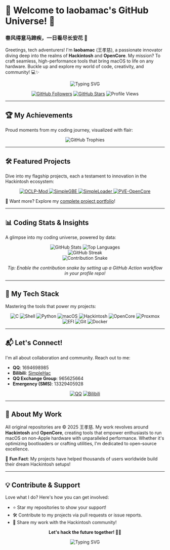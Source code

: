# 🌟 Welcome to laobamac's GitHub Universe! 🚀

### 春风得意马蹄疾，一日看尽长安花 🌸  
Greetings, tech adventurers! I'm **laobamac** (王孝慈), a passionate innovator diving deep into the realms of **Hackintosh** and **OpenCore**. My mission? To craft seamless, high-performance tools that bring macOS to life on any hardware. Buckle up and explore my world of code, creativity, and community! 💻✨

<div align="center">
  <img src="https://readme-typing-svg.herokuapp.com?font=Fira+Code&size=24&duration=4000&pause=1000&color=FF4500&center=true&vCenter=true&width=500&lines=Code+with+Passion;Hack+with+Purpose;Build+the+Future" alt="Typing SVG"/>
  <p>
    <a href="https://github.com/laobamac"><img src="https://img.shields.io/github/followers/laobamac?style=social&label=Follow" alt="GitHub Followers"/></a>
    <a href="https://github.com/laobamac"><img src="https://img.shields.io/github/stars/laobamac?style=social&label=Stars" alt="GitHub Stars"/></a>
    <img src="https://komarev.com/ghpvc/?username=laobamac&color=blueviolet&style=flat-square&label=Profile+Views" alt="Profile Views"/>
  </p>
</div>

---

## 🏆 My Achievements

Proud moments from my coding journey, visualized with flair:

<div align="center">
  <img src="https://github-profile-trophy.vercel.app/?username=laobamac&theme=onedark&no-frame=true&margin-w=15&margin-h=15&column=6&rank=SSS,SS,S,AAA,AA,A" alt="GitHub Trophies"/>
</div>

---

## 🛠️ Featured Projects

Dive into my flagship projects, each a testament to innovation in the Hackintosh ecosystem:

<div align="center">
  <a href="https://github.com/laobamac/OCLP-Mod">
    <img src="https://github-readme-stats.vercel.app/api/pin/?username=laobamac&repo=OCLP-Mod&theme=dracula&show_owner=true&border_radius=10" alt="OCLP-Mod"/>
  </a>
  <a href="https://github.com/laobamac/SimpleGBE">
    <img src="https://github-readme-stats.vercel.app/api/pin/?username=laobamac&repo=SimpleGBE&theme=dracula&show_owner=true&border_radius=10" alt="SimpleGBE"/>
  </a>
  <a href="https://github.com/laobamac/SimpleLoader">
    <img src="https://github-readme-stats.vercel.app/api/pin/?username=laobamac&repo=SimpleLoader&theme=dracula&show_owner=true&border_radius=10" alt="SimpleLoader"/>
  </a>
  <a href="https://github.com/laobamac/PVE-OpenCore">
    <img src="https://github-readme-stats.vercel.app/api/pin/?username=laobamac&repo=PVE-OpenCore&theme=dracula&show_owner=true&border_radius=10" alt="PVE-OpenCore"/>
  </a>
</div>

🔗 Want more? Explore my [complete project portfolio](https://github.com/laobamac?tab=repositories)!

---

## 📊 Coding Stats & Insights

A glimpse into my coding universe, powered by data:

<div align="center">
  <img src="https://github-readme-stats.vercel.app/api?username=laobamac&show_icons=true&theme=dracula&include_all_commits=true&count_private=true&hide=contribs,issues&rank_icon=percentile&border_radius=10" alt="GitHub Stats"/>
  <img src="https://github-readme-stats.vercel.app/api/top-langs/?username=laobamac&layout=compact&theme=dracula&langs_count=10&hide=html,css&border_radius=10" alt="Top Languages"/>
</div>

<div align="center">
  <img src="https://github-readme-streak-stats.herokuapp.com/?user=laobamac&theme=dracula&hide_border=true&date_format=M%20j%5B%2C%20Y%5D&border_radius=10" alt="GitHub Streak"/>
</div>

<!-- Contribution Snake -->
<div align="center">
  <img src="https://raw.githubusercontent.com/laobamac/laobamac/output/github-contribution-grid-snake.svg" alt="Contribution Snake"/>
  <p><i>Tip: Enable the contribution snake by setting up a GitHub Action workflow in your profile repo!</i></p>
</div>

---

## 🧰 My Tech Stack

Mastering the tools that power my projects:

<div align="center">
  <img src="https://img.shields.io/badge/C-A8B9CC?style=for-the-badge&logo=c&logoColor=black" alt="C"/>
  <img src="https://img.shields.io/badge/Shell-4EAA25?style=for-the-badge&logo=gnu-bash&logoColor=white" alt="Shell"/>
  <img src="https://img.shields.io/badge/Python-3776AB?style=for-the-badge&logo=python&logoColor=white" alt="Python"/>
  <img src="https://img.shields.io/badge/macOS-000000?style=for-the-badge&logo=apple&logoColor=white" alt="macOS"/>
  <img src="https://img.shields.io/badge/Hackintosh-FF4500?style=for-the-badge&logo=apple&logoColor=white" alt="Hackintosh"/>
  <img src="https://img.shields.io/badge/OpenCore-4B0082?style=for-the-badge&logo=apple&logoColor=white" alt="OpenCore"/>
  <img src="https://img.shields.io/badge/Proxmox-E57000?style=for-the-badge&logo=proxmox&logoColor=white" alt="Proxmox"/>
  <img src="https://img.shields.io/badge/EFI-800080?style=for-the-badge&logo=efi&logoColor=white" alt="EFI"/>
  <img src="https://img.shields.io/badge/Git-F05032?style=for-the-badge&logo=git&logoColor=white" alt="Git"/>
  <img src="https://img.shields.io/badge/Docker-2496ED?style=for-the-badge&logo=docker&logoColor=white" alt="Docker"/>
</div>

---

## 📬 Let's Connect!

I'm all about collaboration and community. Reach out to me:

- **QQ**: 1694698985  
- **Bilibili**: [SimpleHac](https://space.bilibili.com/SimpleHac)  
- **QQ Exchange Group**: 965625664  
- **Emergency (SMS)**: 13329405928  

<div align="center">
  <a href="https://qq.com/1694698985"><img src="https://img.shields.io/badge/QQ-1694698985-blue?style=for-the-badge&logo=tencent-qq&logoColor=white" alt="QQ"/></a>
  <a href="https://space.bilibili.com/SimpleHac"><img src="https://img.shields.io/badge/Bilibili-SimpleHac-00A1D6?style=for-the-badge&logo=bilibili&logoColor=white" alt="Bilibili"/></a>
</div>

---

## 📝 About My Work

All original repositories are © 2025 王孝慈. My work revolves around **Hackintosh** and **OpenCore**, creating tools that empower enthusiasts to run macOS on non-Apple hardware with unparalleled performance. Whether it's optimizing bootloaders or crafting utilities, I'm dedicated to open-source excellence.

🌟 **Fun Fact**: My projects have helped thousands of users worldwide build their dream Hackintosh setups!  

---

## 💡 Contribute & Support

Love what I do? Here's how you can get involved:

- ⭐ Star my repositories to show your support!  
- 🛠️ Contribute to my projects via pull requests or issue reports.  
- 📢 Share my work with the Hackintosh community!  

<div align="center">
  <p><b>Let's hack the future together! 🚀😎</b></p>
  <img src="https://readme-typing-svg.herokuapp.com?font=Roboto&size=20&duration=5000&pause=1000&color=00A1D6&center=true&vCenter=true&width=450&lines=Innovate+Relentlessly;Code+Without+Limits;Inspire+the+Community" alt="Typing SVG"/>
</div>

